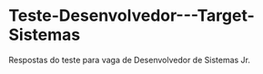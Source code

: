 # Teste-Desenvolvedor---Target-Sistemas
Respostas do teste para vaga de Desenvolvedor de Sistemas Jr.
